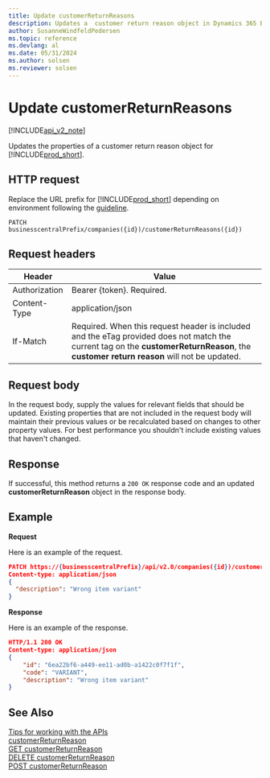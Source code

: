 ```yaml
---
title: Update customerReturnReasons
description: Updates a  customer return reason object in Dynamics 365 Business Central.
author: SusanneWindfeldPedersen
ms.topic: reference
ms.devlang: al
ms.date: 05/31/2024
ms.author: solsen
ms.reviewer: solsen
---
```


<!-- NOTE: This article is an auto-generated stub from the metadata file. -->
<!-- The sections marked with an EDIT_IS_REQUIRED require manual editing. -->
# Update customerReturnReasons

[!INCLUDE[api_v2_note](../../../includes/api_v2_note.md)]

Updates the properties of a customer return reason object for [!INCLUDE[prod_short](../../../includes/prod_short.md)].

## HTTP request

Replace the URL prefix for [!INCLUDE[prod_short](../../../includes/prod_short.md)] depending on environment following the [guideline](../../v2.0/endpoints-apis-for-dynamics.md).

```
PATCH businesscentralPrefix/companies({id})/customerReturnReasons({id})
```

## Request headers

|Header|Value|
|------|-----|
|Authorization  |Bearer {token}. Required. |
|Content-Type  |application/json|
|If-Match      |Required. When this request header is included and the eTag provided does not match the current tag on the **customerReturnReason**, the **customer return reason** will not be updated. |

## Request body

In the request body, supply the values for relevant fields that should be updated. Existing properties that are not included in the request body will maintain their previous values or be recalculated based on changes to other property values. For best performance you shouldn't include existing values that haven't changed.

## Response

If successful, this method returns a ```200 OK``` response code and an updated **customerReturnReason** object in the response body.

## Example

**Request**

Here is an example of the request.

```json
PATCH https://{businesscentralPrefix}/api/v2.0/companies({id})/customerReturnReasons({id})
Content-type: application/json
{
  "description": "Wrong item variant"
}
```

**Response**

Here is an example of the response.

```json
HTTP/1.1 200 OK
Content-type: application/json
{
    "id": "6ea22bf6-a449-ee11-ad0b-a1422c0f7f1f",
    "code": "VARIANT",
    "description": "Wrong item variant"
}
```

## See Also

[Tips for working with the APIs](/dynamics365/business-central/dev-itpro/developer/devenv-connect-apps-tips)  
[customerReturnReason](../resources/dynamics_customerReturnReason.md)  
[GET customerReturnReason](dynamics_customerreturnreason_get.md)  
[DELETE customerReturnReason](dynamics_customerreturnreason_delete.md)  
[POST customerReturnReason](dynamics_customerreturnreason_create.md)  
